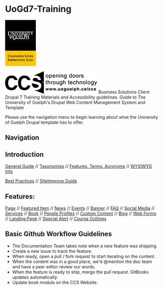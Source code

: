 # UoGd7-Training
![University of Guelph](cover_small.jpg)


![CCS Department](images/CCS_logo1_black.gif)
Business Solutions Client Drupal 7 Training Materials and Accessibility guidelines.
Guide to The University of Guelph's Drupal Web Content Management System and Template

Please use the navigation menu to begin learning about what the University of Guelph Drupal template has to offer.

## Navigation
## Introduction
[General Guide](general.md) // [Taxonomies](taxonomies.md) // [Features, Terms, Acronyms](Drupal_Features_Terms_Acroynms.md) // [WYSIWYG Info](wysiwyg-editor.md)

[Best Practices](bestpracgov.md) // [SiteImprove Guide](siteimprove.md)

## Features:
[Page](features/howto-page.md) //
[Featured Item](features/howto-featured.md) //
[News](features/howto-news.md) //
[Events](features/howto-events.md) //
[Banner](features/howto-banner.md) //
[FAQ](features/howto-FAQ.md) //
[Social Media](features/howto-socialmedia.md) //
[Services](features/howto-services.md) //
[Book](features/howto-book.md) //
[People Profiles](features/howto-profiles.md) //
[Custom Content](features/howto-customcon.md) //
[Blog](features/howto-blog.md) //
[Web Forms](features/howto-webforms.md) //
[Landing Page](features/howto-landingpag.md) //
[Special Alert](features/howto-specialalert.md) //
[Course Outlines](features/howto-courseoutlines.md)

## Basic Github Workflow Guidelines
* The Documentation Team takes note when a new feature was shipping.
* Create a new issue to track the feature.
* When ready, open a pull / fork request to start iterating on the content.
* When the content was in a good place, we'd @mention the doc team and have a peer editor review our words.
* When the feature is ready to ship, merge the pull request. GitBooks updates automatically.
* Update book module on the CCS Website.
